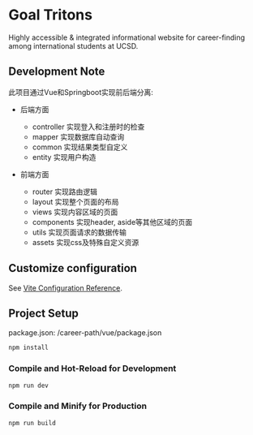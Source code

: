 # Goal Tritons

Highly accessible & integrated informational website for career-finding among international students at UCSD.

## Development Note
此项目通过Vue和Springboot实现前后端分离:

  - 后端方面
    - controller  实现登入和注册时的检查
    - mapper      实现数据库自动查询
    - common      实现结果类型自定义
    - entity      实现用户构造
    
  - 前端方面
    - router      实现路由逻辑
    - layout      实现整个页面的布局
    - views       实现内容区域的页面
    - components  实现header, aside等其他区域的页面
    - utils       实现页面请求的数据传输
    - assets      实现css及特殊自定义资源


## Customize configuration

See [Vite Configuration Reference](https://vitejs.dev/config/).

## Project Setup

package.json: /career-path/vue/package.json

```sh
npm install
```

### Compile and Hot-Reload for Development

```sh
npm run dev
```

### Compile and Minify for Production

```sh
npm run build
```
